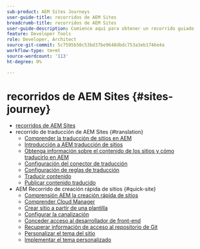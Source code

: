 ```yaml
---
sub-product: AEM Sites Journeys
user-guide-title: recorridos de AEM Sites
breadcrumb-title: recorridos de AEM Sites
user-guide-description: Comience aquí para obtener un recorrido guiado a través de las potentes y flexibles funciones de los sitios de AEM, sus capacidades y cómo aprovecharlas en su proyecto.
feature: Developer Tools
role: Developer, Architect
source-git-commit: 5c7595b50c53bd37be9648dbdc753a3eb1746e4a
workflow-type: tm+mt
source-wordcount: '113'
ht-degree: 0%

---
```



# recorridos de AEM Sites {#sites-journey}

+ [recorridos de AEM Sites](/help/journey-sites/home.md)
+ recorrido de traducción de AEM Sites {#translation}
   + [Comprender la traducción de sitios en AEM](translation/overview.md)
   + [Introducción a AEM traducción de sitios](translation/getting-started.md)
   + [Obtenga información sobre el contenido de los sitios y cómo traducirlo en AEM](translation/learn-about.md)
   + [Configuración del conector de traducción](translation/configure-connector.md)
   + [Configuración de reglas de traducción](translation/translation-rules.md)
   + [Traducir contenido](translation/translate-content.md)
   + [Publicar contenido traducido](translation/publish-content.md)
+ AEM Recorrido de creación rápida de sitios {#quick-site}
   + [Comprensión AEM la creación rápida de sitios](quick-site/overview.md)
   + [Comprender Cloud Manager](quick-site/cloud-manager.md)
   + [Crear sitio a partir de una plantilla](quick-site/create-site.md)
   + [Configurar la canalización](quick-site/pipeline-setup.md)
   + [Conceder acceso al desarrollador de front-end](quick-site/grant-access.md)
   + [Recuperar información de acceso al repositorio de Git](quick-site/retrieve-access.md)
   + [Personalizar el tema del sitio](quick-site/customize-theme.md)
   + [Implementar el tema personalizado](quick-site/deploy-theme.md)
